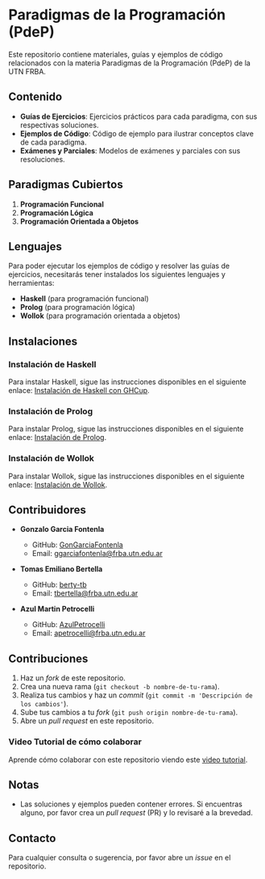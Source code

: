 # Paradigmas de la Programación (PdeP)

Este repositorio contiene materiales, guías y ejemplos de código relacionados con la materia Paradigmas de la Programación (PdeP) de la UTN FRBA.

## Contenido

- **Guías de Ejercicios**: Ejercicios prácticos para cada paradigma, con sus respectivas soluciones.
- **Ejemplos de Código**: Código de ejemplo para ilustrar conceptos clave de cada paradigma.
- **Exámenes y Parciales**: Modelos de exámenes y parciales con sus resoluciones.

## Paradigmas Cubiertos

1. **Programación Funcional**
2. **Programación Lógica**
3. **Programación Orientada a Objetos**

## Lenguajes

Para poder ejecutar los ejemplos de código y resolver las guías de ejercicios, necesitarás tener instalados los siguientes lenguajes y herramientas:

- **Haskell** (para programación funcional)
- **Prolog** (para programación lógica)
- **Wollok** (para programación orientada a objetos)

## Instalaciones

### Instalación de Haskell

Para instalar Haskell, sigue las instrucciones disponibles en el siguiente enlace: [Instalación de Haskell con GHCup](https://github.com/pdep-utn/enunciados-miercoles-noche/blob/master/pages/haskell/entorno.md#ghcup).

### Instalación de Prolog

Para instalar Prolog, sigue las instrucciones disponibles en el siguiente enlace: [Instalación de Prolog](https://github.com/pdep-utn/enunciados-miercoles-noche/blob/master/pages/prolog/entorno.md).

### Instalación de Wollok

Para instalar Wollok, sigue las instrucciones disponibles en el siguiente enlace: [Instalación de Wollok]([https://www.wollok.org/getting_started/installation/]).

## Contribuidores

- **Gonzalo Garcia Fontenla**
  - GitHub: [GonGarciaFontenla](https://github.com/GonGarciaFontenla)
  - Email: ggarciafontenla@frba.utn.edu.ar

- **Tomas Emiliano Bertella**
  - GitHub: [berty-tb](https://github.com/berty-tb)
  - Email: tbertella@frba.utn.edu.ar

- **Azul Martin Petrocelli**
  - GitHub: [AzulPetrocelli](https://github.com/AzulPetrocelli)
  - Email: apetrocelli@frba.utn.edu.ar

## Contribuciones

1. Haz un *fork* de este repositorio.
2. Crea una nueva rama (`git checkout -b nombre-de-tu-rama`).
3. Realiza tus cambios y haz un *commit* (`git commit -m 'Descripción de los cambios'`).
4. Sube tus cambios a tu *fork* (`git push origin nombre-de-tu-rama`).
5. Abre un *pull request* en este repositorio.

### Video Tutorial de cómo colaborar

Aprende cómo colaborar con este repositorio viendo este [video tutorial](https://youtu.be/mheZvsp0Zyc?si=SYRVsZD2QGTAVg00).

## Notas

- Las soluciones y ejemplos pueden contener errores. Si encuentras alguno, por favor crea un *pull request* (PR) y lo revisaré a la brevedad.

## Contacto

Para cualquier consulta o sugerencia, por favor abre un *issue* en el repositorio.

